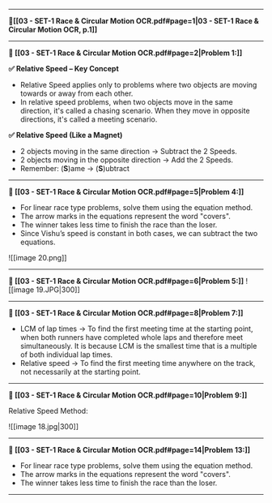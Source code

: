 
---
**📄[[03 - SET-1 Race & Circular Motion OCR.pdf#page=1|03 - SET-1 Race & Circular Motion OCR, p.1]]**

---

**🎯 [[03 - SET-1 Race & Circular Motion OCR.pdf#page=2|Problem 1:]]**

**✅ Relative Speed – Key Concept**
- Relative Speed applies only to problems where two objects are moving towards or away from each other.
- In relative speed problems, when two objects move in the same direction, it's called a chasing scenario. When they move in opposite directions, it's called a meeting scenario.

**✅ Relative Speed (Like a Magnet)**
- 2 objects moving in the same direction → Subtract the 2 Speeds. 
- 2 objects moving in the opposite direction → Add the 2 Speeds.
- Remember: (**S**)ame → (**S**)ubtract

---

**🎯 [[03 - SET-1 Race & Circular Motion OCR.pdf#page=5|Problem 4:]]**
- For linear race type problems, solve them using the equation method.
- The arrow marks in the equations represent the word "covers".
- The winner takes less time to finish the race than the loser.
- Since Vishu’s speed is constant in both cases, we can subtract the two equations.

![[image 20.png]]

---

**🎯 [[03 - SET-1 Race & Circular Motion OCR.pdf#page=6|Problem 5:]]**
![[image 19.JPG|300]]

---

**🎯 [[03 - SET-1 Race & Circular Motion OCR.pdf#page=8|Problem 7:]]**
- LCM of lap times → To find the first meeting time at the starting point, when both runners have completed whole laps and therefore meet simultaneously. It is because LCM is the smallest time that is a multiple of both individual lap times.
- Relative speed → To find the first meeting time anywhere on the track, not necessarily at the starting point.

---

**🎯 [[03 - SET-1 Race & Circular Motion OCR.pdf#page=10|Problem 9:]]**

Relative Speed Method:

![[image 18.jpg|300]]

---

**🎯 [[03 - SET-1 Race & Circular Motion OCR.pdf#page=14|Problem 13:]]**
- For linear race type problems, solve them using the equation method.
- The arrow marks in the equations represent the word "covers".
- The winner takes less time to finish the race than the loser.

---